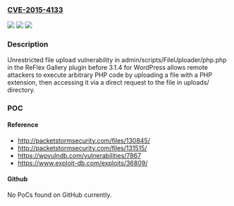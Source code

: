 ### [CVE-2015-4133](https://cve.mitre.org/cgi-bin/cvename.cgi?name=CVE-2015-4133)
![](https://img.shields.io/static/v1?label=Product&message=n%2Fa&color=blue)
![](https://img.shields.io/static/v1?label=Version&message=n%2Fa&color=blue)
![](https://img.shields.io/static/v1?label=Vulnerability&message=n%2Fa&color=brighgreen)

### Description

Unrestricted file upload vulnerability in admin/scripts/FileUploader/php.php in the ReFlex Gallery plugin before 3.1.4 for WordPress allows remote attackers to execute arbitrary PHP code by uploading a file with a PHP extension, then accessing it via a direct request to the file in uploads/ directory.

### POC

#### Reference
- http://packetstormsecurity.com/files/130845/
- http://packetstormsecurity.com/files/131515/
- https://wpvulndb.com/vulnerabilities/7867
- https://www.exploit-db.com/exploits/36809/

#### Github
No PoCs found on GitHub currently.

